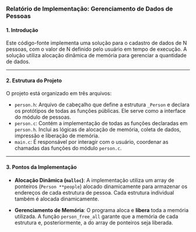 ### **Relatório de Implementação: Gerenciamento de Dados de Pessoas**

#### **1. Introdução**

Este código-fonte implementa uma solução para o cadastro de dados de N pessoas, com o valor de N definido pelo usuário em tempo de execução. A solução utiliza alocação dinâmica de memória para gerenciar a quantidade de dados.

---

#### **2. Estrutura do Projeto**

O projeto está organizado em três arquivos:

* `person.h`: Arquivo de cabeçalho que define a estrutura `_Person` e declara os protótipos de todas as funções públicas. Ele serve como a interface do módulo de pessoas.
* `person.c`: Contém a implementação de todas as funções declaradas em `person.h`. Inclui as lógicas de alocação de memória, coleta de dados, impressão e liberação de memória.
* `main.c`: É responsável por interagir com o usuário, coordenar as chamadas das funções do módulo `person.c`.

---

#### **3. Pontos da Implementação**


* **Alocação Dinâmica (`malloc`)**: A implementação utiliza um array de ponteiros (`Person **people`) alocado dinamicamente para armazenar os endereços de cada estrutura de pessoa. Cada estrutura individual também é alocada dinamicamente.

* **Gerenciamento de Memória**: O programa aloca e **libera** toda a memória utilizada. A função `person_free_all` garante que a memória de cada estrutura e, posteriormente, a do array de ponteiros seja liberada.
